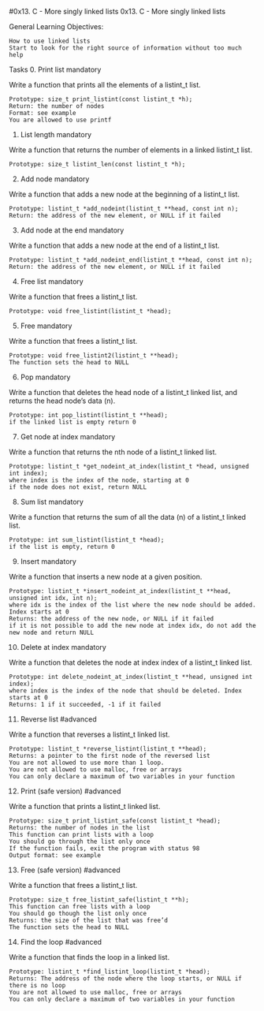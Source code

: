#0x13. C - More singly linked lists
0x13. C - More singly linked lists

General Learning Objectives:

    How to use linked lists
    Start to look for the right source of information without too much help

Tasks
0. Print list
mandatory

Write a function that prints all the elements of a listint_t list.

    Prototype: size_t print_listint(const listint_t *h);
    Return: the number of nodes
    Format: see example
    You are allowed to use printf


1. List length
mandatory

Write a function that returns the number of elements in a linked listint_t list.

    Prototype: size_t listint_len(const listint_t *h);


2. Add node
mandatory

Write a function that adds a new node at the beginning of a listint_t list.

    Prototype: listint_t *add_nodeint(listint_t **head, const int n);
    Return: the address of the new element, or NULL if it failed


3. Add node at the end
mandatory

Write a function that adds a new node at the end of a listint_t list.

    Prototype: listint_t *add_nodeint_end(listint_t **head, const int n);
    Return: the address of the new element, or NULL if it failed


4. Free list
mandatory

Write a function that frees a listint_t list.

    Prototype: void free_listint(listint_t *head);


5. Free
mandatory

Write a function that frees a listint_t list.

    Prototype: void free_listint2(listint_t **head);
    The function sets the head to NULL


6. Pop
mandatory

Write a function that deletes the head node of a listint_t linked list, and returns the head node’s data (n).

    Prototype: int pop_listint(listint_t **head);
    if the linked list is empty return 0


7. Get node at index
mandatory

Write a function that returns the nth node of a listint_t linked list.

    Prototype: listint_t *get_nodeint_at_index(listint_t *head, unsigned int index);
    where index is the index of the node, starting at 0
    if the node does not exist, return NULL


8. Sum list
mandatory

Write a function that returns the sum of all the data (n) of a listint_t linked list.

    Prototype: int sum_listint(listint_t *head);
    if the list is empty, return 0


9. Insert
mandatory

Write a function that inserts a new node at a given position.

    Prototype: listint_t *insert_nodeint_at_index(listint_t **head, unsigned int idx, int n);
    where idx is the index of the list where the new node should be added. Index starts at 0
    Returns: the address of the new node, or NULL if it failed
    if it is not possible to add the new node at index idx, do not add the new node and return NULL


10. Delete at index
mandatory

Write a function that deletes the node at index index of a listint_t linked list.

    Prototype: int delete_nodeint_at_index(listint_t **head, unsigned int index);
    where index is the index of the node that should be deleted. Index starts at 0
    Returns: 1 if it succeeded, -1 if it failed



11. Reverse list
#advanced

Write a function that reverses a listint_t linked list.

    Prototype: listint_t *reverse_listint(listint_t **head);
    Returns: a pointer to the first node of the reversed list
    You are not allowed to use more than 1 loop.
    You are not allowed to use malloc, free or arrays
    You can only declare a maximum of two variables in your function



12. Print (safe version)
#advanced

Write a function that prints a listint_t linked list.

    Prototype: size_t print_listint_safe(const listint_t *head);
    Returns: the number of nodes in the list
    This function can print lists with a loop
    You should go through the list only once
    If the function fails, exit the program with status 98
    Output format: see example



13. Free (safe version)
#advanced

Write a function that frees a listint_t list.

    Prototype: size_t free_listint_safe(listint_t **h);
    This function can free lists with a loop
    You should go though the list only once
    Returns: the size of the list that was free’d
    The function sets the head to NULL



14. Find the loop
#advanced

Write a function that finds the loop in a linked list.

    Prototype: listint_t *find_listint_loop(listint_t *head);
    Returns: The address of the node where the loop starts, or NULL if there is no loop
    You are not allowed to use malloc, free or arrays
    You can only declare a maximum of two variables in your function
